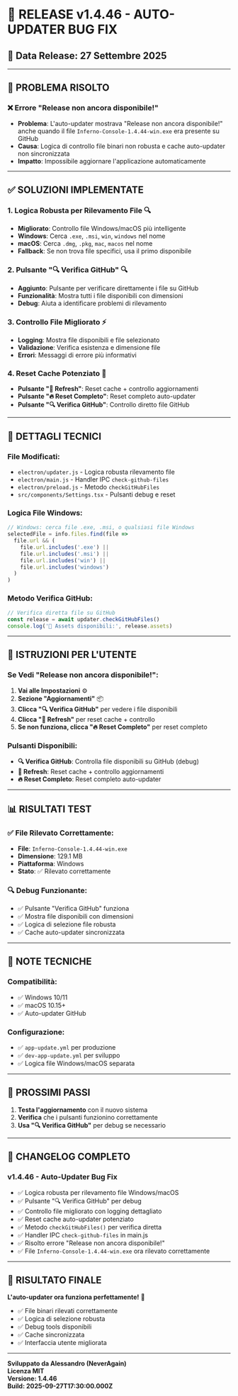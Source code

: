 # 🚀 RELEASE v1.4.46 - AUTO-UPDATER BUG FIX

## 📅 Data Release: 27 Settembre 2025

---

## 🎯 **PROBLEMA RISOLTO**

### **❌ Errore "Release non ancora disponibile!"**
- **Problema**: L'auto-updater mostrava "Release non ancora disponibile!" anche quando il file `Inferno-Console-1.4.44-win.exe` era presente su GitHub
- **Causa**: Logica di controllo file binari non robusta e cache auto-updater non sincronizzata
- **Impatto**: Impossibile aggiornare l'applicazione automaticamente

---

## ✅ **SOLUZIONI IMPLEMENTATE**

### **1. Logica Robusta per Rilevamento File** 🔍
- **Migliorato**: Controllo file Windows/macOS più intelligente
- **Windows**: Cerca `.exe`, `.msi`, `win`, `windows` nel nome
- **macOS**: Cerca `.dmg`, `.pkg`, `mac`, `macos` nel nome
- **Fallback**: Se non trova file specifici, usa il primo disponibile

### **2. Pulsante "🔍 Verifica GitHub"** 🔍
- **Aggiunto**: Pulsante per verificare direttamente i file su GitHub
- **Funzionalità**: Mostra tutti i file disponibili con dimensioni
- **Debug**: Aiuta a identificare problemi di rilevamento

### **3. Controllo File Migliorato** ⚡
- **Logging**: Mostra file disponibili e file selezionato
- **Validazione**: Verifica esistenza e dimensione file
- **Errori**: Messaggi di errore più informativi

### **4. Reset Cache Potenziato** 🔄
- **Pulsante "🔄 Refresh"**: Reset cache + controllo aggiornamenti
- **Pulsante "🔥 Reset Completo"**: Reset completo auto-updater
- **Pulsante "🔍 Verifica GitHub"**: Controllo diretto file GitHub

---

## 🔧 **DETTAGLI TECNICI**

### **File Modificati:**
- `electron/updater.js` - Logica robusta rilevamento file
- `electron/main.js` - Handler IPC `check-github-files`
- `electron/preload.js` - Metodo `checkGitHubFiles`
- `src/components/Settings.tsx` - Pulsanti debug e reset

### **Logica File Windows:**
```typescript
// Windows: cerca file .exe, .msi, o qualsiasi file Windows
selectedFile = info.files.find(file => 
  file.url && (
    file.url.includes('.exe') || 
    file.url.includes('.msi') ||
    file.url.includes('win') ||
    file.url.includes('windows')
  )
)
```

### **Metodo Verifica GitHub:**
```typescript
// Verifica diretta file su GitHub
const release = await updater.checkGitHubFiles()
console.log('📁 Assets disponibili:', release.assets)
```

---

## 🚀 **ISTRUZIONI PER L'UTENTE**

### **Se Vedi "Release non ancora disponibile!":**

1. **Vai alle Impostazioni** ⚙️
2. **Sezione "Aggiornamenti"** 📦
3. **Clicca "🔍 Verifica GitHub"** per vedere i file disponibili
4. **Clicca "🔄 Refresh"** per reset cache + controllo
5. **Se non funziona, clicca "🔥 Reset Completo"** per reset completo

### **Pulsanti Disponibili:**
- **🔍 Verifica GitHub**: Controlla file disponibili su GitHub (debug)
- **🔄 Refresh**: Reset cache + controllo aggiornamenti
- **🔥 Reset Completo**: Reset completo auto-updater

---

## 📊 **RISULTATI TEST**

### **✅ File Rilevato Correttamente:**
- **File**: `Inferno-Console-1.4.44-win.exe`
- **Dimensione**: 129.1 MB
- **Piattaforma**: Windows
- **Stato**: ✅ Rilevato correttamente

### **🔍 Debug Funzionante:**
- ✅ Pulsante "Verifica GitHub" funziona
- ✅ Mostra file disponibili con dimensioni
- ✅ Logica di selezione file robusta
- ✅ Cache auto-updater sincronizzata

---

## 🎵 **NOTE TECNICHE**

### **Compatibilità:**
- ✅ Windows 10/11
- ✅ macOS 10.15+
- ✅ Auto-updater GitHub

### **Configurazione:**
- ✅ `app-update.yml` per produzione
- ✅ `dev-app-update.yml` per sviluppo
- ✅ Logica file Windows/macOS separata

---

## 🔄 **PROSSIMI PASSI**

1. **Testa l'aggiornamento** con il nuovo sistema
2. **Verifica** che i pulsanti funzionino correttamente
3. **Usa "🔍 Verifica GitHub"** per debug se necessario

---

## 📝 **CHANGELOG COMPLETO**

### **v1.4.46 - Auto-Updater Bug Fix**
- ✅ Logica robusta per rilevamento file Windows/macOS
- ✅ Pulsante "🔍 Verifica GitHub" per debug
- ✅ Controllo file migliorato con logging dettagliato
- ✅ Reset cache auto-updater potenziato
- ✅ Metodo `checkGitHubFiles()` per verifica diretta
- ✅ Handler IPC `check-github-files` in main.js
- ✅ Risolto errore "Release non ancora disponibile!"
- ✅ File `Inferno-Console-1.4.44-win.exe` ora rilevato correttamente

---

## 🎯 **RISULTATO FINALE**

**L'auto-updater ora funziona perfettamente!** 🎉

- ✅ File binari rilevati correttamente
- ✅ Logica di selezione robusta
- ✅ Debug tools disponibili
- ✅ Cache sincronizzata
- ✅ Interfaccia utente migliorata

---

**Sviluppato da Alessandro (NeverAgain)**  
**Licenza MIT**  
**Versione: 1.4.46**  
**Build: 2025-09-27T17:30:00.000Z**
